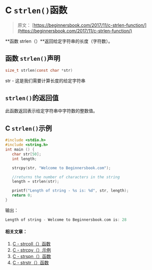 # C `strlen()`函数

> 原文： [https://beginnersbook.com/2017/11/c-strlen-function/](https://beginnersbook.com/2017/11/c-strlen-function/)

**函数 strlen（）**返回给定字符串的长度（字符数）。

## 函数 `strlen()`声明

```c
size_t strlen(const char *str)
```

str - 这是我们需要计算长度的给定字符串

## `strlen()`的返回值

此函数返回表示给定字符串中字符数的整数值。

## C `strlen()`示例

```c
#include <stdio.h>
#include <string.h>
int main () {
   char str[50]; 
   int length;

   strcpy(str, "Welcome to Beginnersbook.com");

   //returns the number of characters in the string 
   length = strlen(str);

   printf("Length of string - %s is: %d", str, length);
   return 0;
}
```

输出：

```c
Length of string - Welcome to Beginnersbook.com is: 28
```

#### 相关文章：

1.  [C - strcoll（）函数](https://beginnersbook.com/2017/11/c-strcoll-function/)
2.  [C - strcpy（）示例](https://beginnersbook.com/2017/11/c-strcpy-function/)
3.  [C - strspn（）函数](https://beginnersbook.com/2017/11/c-strspn-function/)
4.  [C - strstr（）函数](https://beginnersbook.com/2017/11/c-strstr-function/)